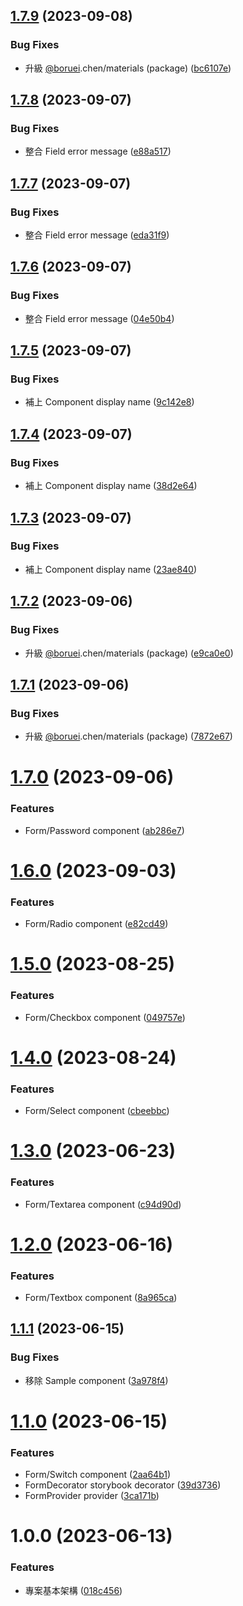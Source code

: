 ## [1.7.9](https://github.com/boruei-chen/react-hook-form-materials/compare/v1.7.8...v1.7.9) (2023-09-08)


### Bug Fixes

* 升級 [@boruei](https://github.com/boruei).chen/materials (package) ([bc6107e](https://github.com/boruei-chen/react-hook-form-materials/commit/bc6107e8bbf0798e56d90ca5a4f6b95cdc31cbad))

## [1.7.8](https://github.com/boruei-chen/react-hook-form-materials/compare/v1.7.7...v1.7.8) (2023-09-07)


### Bug Fixes

* 整合 Field error message ([e88a517](https://github.com/boruei-chen/react-hook-form-materials/commit/e88a5179cbd60c79d8403109fb5cd10b4b46dd7e))

## [1.7.7](https://github.com/boruei-chen/react-hook-form-materials/compare/v1.7.6...v1.7.7) (2023-09-07)


### Bug Fixes

* 整合 Field error message ([eda31f9](https://github.com/boruei-chen/react-hook-form-materials/commit/eda31f9bafc118afcc4b0a3774453a52f4fc7c5d))

## [1.7.6](https://github.com/boruei-chen/react-hook-form-materials/compare/v1.7.5...v1.7.6) (2023-09-07)


### Bug Fixes

* 整合 Field error message ([04e50b4](https://github.com/boruei-chen/react-hook-form-materials/commit/04e50b4f0863e5fc6cc258b039fb01addb6720cb))

## [1.7.5](https://github.com/boruei-chen/react-hook-form-materials/compare/v1.7.4...v1.7.5) (2023-09-07)


### Bug Fixes

* 補上 Component display name ([9c142e8](https://github.com/boruei-chen/react-hook-form-materials/commit/9c142e87af7a8e34dbb4bee532bbad107218edbc))

## [1.7.4](https://github.com/boruei-chen/react-hook-form-materials/compare/v1.7.3...v1.7.4) (2023-09-07)


### Bug Fixes

* 補上 Component display name ([38d2e64](https://github.com/boruei-chen/react-hook-form-materials/commit/38d2e6450341d0da94fa73fb940612258c63a8fa))

## [1.7.3](https://github.com/boruei-chen/react-hook-form-materials/compare/v1.7.2...v1.7.3) (2023-09-07)


### Bug Fixes

* 補上 Component display name ([23ae840](https://github.com/boruei-chen/react-hook-form-materials/commit/23ae8405a6be69e45c5b7669ea5141de02932d21))

## [1.7.2](https://github.com/boruei-chen/react-hook-form-materials/compare/v1.7.1...v1.7.2) (2023-09-06)


### Bug Fixes

* 升級 [@boruei](https://github.com/boruei).chen/materials (package) ([e9ca0e0](https://github.com/boruei-chen/react-hook-form-materials/commit/e9ca0e0d8e2b465e6bcb88f8148c1664453ae403))

## [1.7.1](https://github.com/boruei-chen/react-hook-form-materials/compare/v1.7.0...v1.7.1) (2023-09-06)


### Bug Fixes

* 升級 [@boruei](https://github.com/boruei).chen/materials (package) ([7872e67](https://github.com/boruei-chen/react-hook-form-materials/commit/7872e673723eba53e5dfc7e2f30a82af7a572219))

# [1.7.0](https://github.com/boruei-chen/react-hook-form-materials/compare/v1.6.0...v1.7.0) (2023-09-06)


### Features

* Form/Password component ([ab286e7](https://github.com/boruei-chen/react-hook-form-materials/commit/ab286e776bbb29d97ff98a4fd9d644b7df5bdeb0))

# [1.6.0](https://github.com/boruei-chen/react-hook-form-materials/compare/v1.5.0...v1.6.0) (2023-09-03)


### Features

* Form/Radio component ([e82cd49](https://github.com/boruei-chen/react-hook-form-materials/commit/e82cd491b45061a69f30a8407a3dcf34af8d5909))

# [1.5.0](https://github.com/boruei-chen/react-hook-form-materials/compare/v1.4.0...v1.5.0) (2023-08-25)


### Features

* Form/Checkbox component ([049757e](https://github.com/boruei-chen/react-hook-form-materials/commit/049757e37926ea00312edeb7727650d52c8f53ec))

# [1.4.0](https://github.com/boruei-chen/react-hook-form-materials/compare/v1.3.0...v1.4.0) (2023-08-24)


### Features

* Form/Select component ([cbeebbc](https://github.com/boruei-chen/react-hook-form-materials/commit/cbeebbc18d541f703dffb2a3fd2e7f16a1d3f301))

# [1.3.0](https://github.com/boruei-chen/react-hook-form-materials/compare/v1.2.0...v1.3.0) (2023-06-23)


### Features

* Form/Textarea component ([c94d90d](https://github.com/boruei-chen/react-hook-form-materials/commit/c94d90dc8bee37f7bf7cc7439e7b2bb934e17f45))

# [1.2.0](https://github.com/boruei-chen/react-hook-form-materials/compare/v1.1.1...v1.2.0) (2023-06-16)


### Features

* Form/Textbox component ([8a965ca](https://github.com/boruei-chen/react-hook-form-materials/commit/8a965ca2809883e7f928030eedb6b5c3880657a5))

## [1.1.1](https://github.com/boruei-chen/react-hook-form-materials/compare/v1.1.0...v1.1.1) (2023-06-15)


### Bug Fixes

* 移除 Sample component ([3a978f4](https://github.com/boruei-chen/react-hook-form-materials/commit/3a978f41b60919af736c47e4e85dbff35f1b6176))

# [1.1.0](https://github.com/boruei-chen/react-hook-form-materials/compare/v1.0.0...v1.1.0) (2023-06-15)


### Features

* Form/Switch component ([2aa64b1](https://github.com/boruei-chen/react-hook-form-materials/commit/2aa64b19d56127356643430c3b2c83d3b0def525))
* FormDecorator storybook decorator ([39d3736](https://github.com/boruei-chen/react-hook-form-materials/commit/39d3736497275eceafce3a43f67581cddd130610))
* FormProvider provider ([3ca171b](https://github.com/boruei-chen/react-hook-form-materials/commit/3ca171b0991fb7e4edcf90c862330a125fa50813))

# 1.0.0 (2023-06-13)


### Features

* 專案基本架構 ([018c456](https://github.com/boruei-chen/react-hook-form-materials/commit/018c456f3544d50e70d02a31f51a42c80796ed78))

